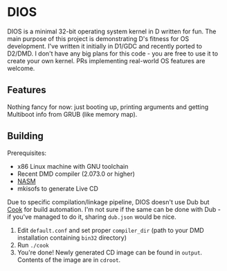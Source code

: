 DIOS
====
DIOS is a minimal 32-bit operating system kernel in D written for fun. The main purpose of this project is demonstrating D's fitness for OS development. I've written it initially in D1/GDC and recently ported to D2/DMD. I don't have any big plans for this code - you are free to use it to create your own kernel. PRs implementing real-world OS features are welcome. 

Features
--------
Nothing fancy for now: just booting up, printing arguments and getting Multiboot info from GRUB (like memory map).

Building
--------
Prerequisites:
* x86 Linux machine with GNU toolchain
* Recent DMD compiler (2.073.0 or higher)
* [NASM](http://www.nasm.us)
* mkisofs to generate Live CD

Due to specific compilation/linkage pipeline, DIOS doesn't use Dub but [Cook](https://github.com/gecko0307/cook2) for build automation. I'm not sure if the same can be done with Dub - if you've managed to do it, sharing `dub.json` would be nice.

1. Edit `default.conf` and set proper `compiler_dir` (path to your DMD installation containing `bin32` directory)
2. Run `./cook`
3. You're done! Newly generated CD image can be found in `output`. Contents of the image are in `cdroot`.

